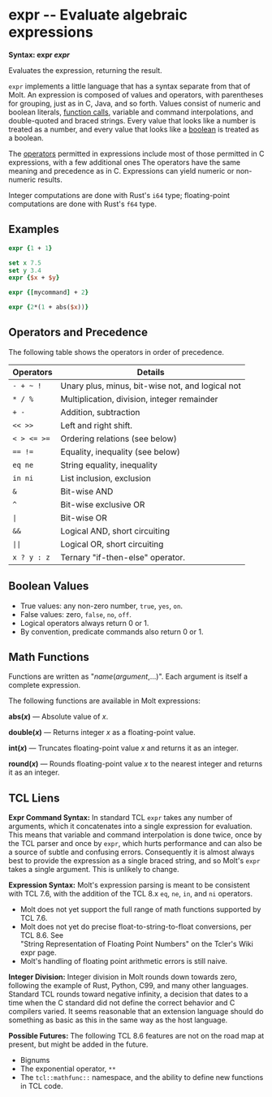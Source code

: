 # expr -- Evaluate algebraic expressions

**Syntax: expr *expr***

Evaluates the expression, returning the result.

`expr` implements a little language that has a syntax separate from that of Molt. An
expression is composed of values and operators, with parentheses for grouping, just
as in C, Java, and so forth.  Values consist of numeric and boolean literals,
[function calls](#math-functions), variable and command interpolations, and double-quoted
and braced strings. Every value that looks like a number is treated as a number, and every
value that looks like a [boolean](#boolean-values) is treated as a boolean.

The [operators](#operators-and-precedence) permitted in expressions include most of those
permitted in C expressions, with a few additional ones  The operators have the same
meaning and precedence as in C.  Expressions can yield numeric or non-numeric results.

Integer computations are done with Rust's `i64` type; floating-point computations are
done with Rust's `f64` type.

## Examples

```tcl
expr {1 + 1}

set x 7.5
set y 3.4
expr {$x + $y}

expr {[mycommand] + 2}

expr {2*(1 + abs($x))}
```

## Operators and Precedence

The following table shows the operators in order of precedence.

| Operators                 | Details                                          |
| ------------------------- | ------------------------------------------------ |
| `- + ~ !`                 | Unary plus, minus, bit-wise not, and logical not |
| `* / %`                   | Multiplication, division, integer remainder      |
| `+ -`                     | Addition, subtraction                            |
| `<< >>`                   | Left and right shift.                            |
| `< > <= >=`               | Ordering relations (see below)                   |
| `== !=`                   | Equality, inequality (see below)                 |
| `eq ne`                   | String equality, inequality                      |
| `in ni`                   | List inclusion, exclusion                        |
| `&`                       | Bit-wise AND                                     |
| `^`                       | Bit-wise exclusive OR                            |
| <code>&#124;</code>       | Bit-wise OR                                      |
| `&&`                      | Logical AND, short circuiting                    |
| <code>&#124;&#124;</code> | Logical OR, short circuiting                     |
| `x ? y : z`               | Ternary "if-then-else" operator.                 |

## Boolean Values

* True values: any non-zero number, `true`, `yes`, `on`.
* False values: zero, `false`, `no`, `off`.
* Logical operators always return 0 or 1.
* By convention, predicate commands also return 0 or 1.

## Math Functions

Functions are written as "*name*(*argument*,...)".  Each argument is itself a complete
expression.

The following functions are available in Molt expressions:

**abs(*x*)** — Absolute value of *x*.

**double(*x*)** — Returns integer *x* as a floating-point value.

**int(*x*)** — Truncates floating-point value *x* and returns it as an integer.

**round(*x*)** — Rounds floating-point value *x* to the nearest integer and returns it as
an integer.

## TCL Liens

**Expr Command Syntax:** In standard TCL `expr` takes any number of arguments, which it
concatenates into a single expression for evaluation.  This means that variable and command
interpolation is done twice, once by the TCL parser and once by `expr`, which hurts
performance and can also be a source of subtle and confusing errors.  Consequently it is
almost always best to provide the expression as a single braced string, and so Molt's `expr`
takes a single argument.  This is unlikely to change.

**Expression Syntax:** Molt's expression parsing is meant to be consistent with TCL 7.6, with the
addition of the TCL 8.x `eq`, `ne`, `in`, and `ni` operators.

* Molt does not yet support the full range of math functions supported by TCL 7.6.
* Molt does not yet do precise float-to-string-to-float conversions, per TCL 8.6.  See  
  "String Representation of Floating Point Numbers" on the Tcler's Wiki expr page.
* Molt's handling of floating point arithmetic errors is still naive.

**Integer Division:** Integer division in Molt rounds down towards zero, following the example
of Rust, Python, C99, and many other languages.  Standard TCL rounds toward negative
infinity, a decision that dates to a time when the C standard did not define the correct
behavior and C compilers varied.  It seems reasonable that an extension language should do
something as basic as this in the same way as the host language.

**Possible Futures:** The following TCL 8.6 features are not on the road map at present,
but might be added in the future.

* Bignums
* The exponential operator, `**`
* The `tcl::mathfunc::` namespace, and the ability to define new functions in TCL code.
